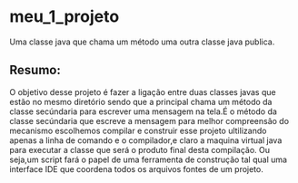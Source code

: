 # meu_1_projeto
Uma classe java que chama um método uma outra classe java publica.
## Resumo:
O objetivo desse projeto é fazer a ligação entre duas classes javas que estão no mesmo diretório sendo que a principal chama um método da classe secúndaria para escrever uma mensagem na tela.É o método da classe secúndaria que escreve a mensagem
para melhor compreensão do mecanismo escolhemos compilar e construir esse projeto ultilizando apenas a linha de comando e o compilador,e claro a maquina virtual java para executar a classe que será  o produto final desta compilação.
Ou seja,um script fará o papel de uma ferramenta de construção tal qual uma interface IDE que coordena todos os arquivos fontes de um projeto.

